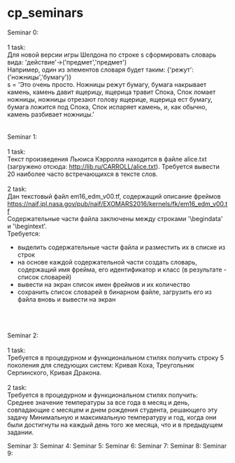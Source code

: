 # cp_seminars

Seminar 0:<br />
<br />
  1 task:<br />
Для новой версии игры Шелдона по строке s сформировать словарь вида: 'действие'->('предмет','предмет') <br />
Например, один из элементов словаря будет таким: {'режут':('ножницы','бумагу')}<br />
s = 'Это очень просто. Ножницы режут бумагу, бумага накрывает камень, камень давит ящерицу, ящерица травит Спока, Спок ломает ножницы, ножницы отрезают голову ящерице, ящерица ест бумагу, бумага ложится под Спока, Спок испаряет камень, и, как обычно, камень разбивает ножницы.'
<br />
<br />
<br />
Seminar 1:
<br />
<br />
  1 task:<br />
Текст произведения Льюиса Кэрролла находится в файле alice.txt (загружено отсюда: http://lib.ru/CARROLL/alice.txt). Требуется вывести 20 наиболее часто встречающихся в тексте слов.
<br />
<br />
  2 task:<br />
Дан текстовый файл em16_edm_v00.tf, содержащий описание фреймов <br /> https://naif.jpl.nasa.gov/pub/naif/EXOMARS2016/kernels/fk/em16_edm_v00.tf
<br />
Содержательные части файла заключены между строками '\begindata' и '\begintext'.<br />
Требуется:<br />
 - выделить содержательные части файла и разместить их в списке из строк
 - на основе каждой содержательной части создать словарь, содержащий имя фрейма, его идентификатор и класс (в результате - список словарей)
 - вывести на экран список имен фреймов и их количество
 - сохранить список словарей в бинарном файле, загрузить его из файла вновь и вывести на экран
<br />
<br />
<br />
Seminar 2:<br />
<br />
  1 task:<br />
Требуется в процедурном и функциональном стилях получить строку 5 поколения для следующих систем: Кривая Коха, Треугольник Серпинского, Кривая Дракона.<br />
<br />
  2 task:<br />
 Требуется в процедурном и функциональном стилях получить:<br />
Среднее значение температуры за все года в месяц и день, совпадающие с месяцем и днем рождения студента, решающего эту задачу
Минимальную и максимальную температуру и год, когда они были достигнуты на каждый день того же месяца, что и в предыдущем задании.
<br />

Seminar 3:
Seminar 4:
Seminar 5:
Seminar 6:
Seminar 7:
Seminar 8:
Seminar 9:
